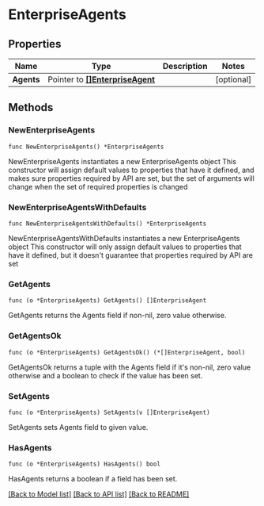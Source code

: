 # EnterpriseAgents

## Properties

Name | Type | Description | Notes
------------ | ------------- | ------------- | -------------
**Agents** | Pointer to [**[]EnterpriseAgent**](EnterpriseAgent.md) |  | [optional] 

## Methods

### NewEnterpriseAgents

`func NewEnterpriseAgents() *EnterpriseAgents`

NewEnterpriseAgents instantiates a new EnterpriseAgents object
This constructor will assign default values to properties that have it defined,
and makes sure properties required by API are set, but the set of arguments
will change when the set of required properties is changed

### NewEnterpriseAgentsWithDefaults

`func NewEnterpriseAgentsWithDefaults() *EnterpriseAgents`

NewEnterpriseAgentsWithDefaults instantiates a new EnterpriseAgents object
This constructor will only assign default values to properties that have it defined,
but it doesn't guarantee that properties required by API are set

### GetAgents

`func (o *EnterpriseAgents) GetAgents() []EnterpriseAgent`

GetAgents returns the Agents field if non-nil, zero value otherwise.

### GetAgentsOk

`func (o *EnterpriseAgents) GetAgentsOk() (*[]EnterpriseAgent, bool)`

GetAgentsOk returns a tuple with the Agents field if it's non-nil, zero value otherwise
and a boolean to check if the value has been set.

### SetAgents

`func (o *EnterpriseAgents) SetAgents(v []EnterpriseAgent)`

SetAgents sets Agents field to given value.

### HasAgents

`func (o *EnterpriseAgents) HasAgents() bool`

HasAgents returns a boolean if a field has been set.


[[Back to Model list]](../README.md#documentation-for-models) [[Back to API list]](../README.md#documentation-for-api-endpoints) [[Back to README]](../README.md)


